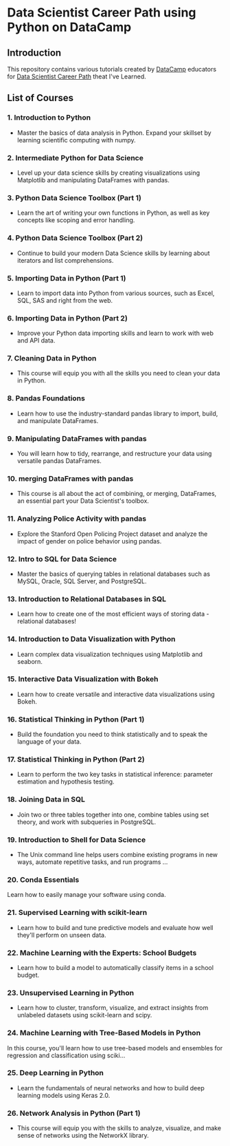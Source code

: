 # Data Scientist Career Path using Python on DataCamp
## Introduction
This repository contains various tutorials created by [DataCamp](DataCamp) educators for [Data Scientist Career Path](https://www.datacamp.com/tracks/data-scientist-with-python) theat I've Learned.

## List of Courses

### 1. Introduction to Python
- Master the basics of data analysis in Python. Expand your skillset by learning scientific computing with numpy.
### 2. Intermediate Python for Data Science
- Level up your data science skills by creating visualizations using Matplotlib and manipulating DataFrames with pandas.
### 3. Python Data Science Toolbox (Part 1)
- Learn the art of writing your own functions in Python, as well as key concepts like scoping and error handling.
### 4. Python Data Science Toolbox (Part 2)
- Continue to build your modern Data Science skills by learning about iterators and list comprehensions.
### 5. Importing Data in Python (Part 1)
- Learn to import data into Python from various sources, such as Excel, SQL, SAS and right from the web.
### 6. Importing Data in Python (Part 2)
- Improve your Python data importing skills and learn to work with web and API data.
### 7. Cleaning Data in Python
- This course will equip you with all the skills you need to clean your data in Python.
### 8. Pandas Foundations
- Learn how to use the industry-standard pandas library to import, build, and manipulate DataFrames.
### 9. Manipulating DataFrames with pandas
- You will learn how to tidy, rearrange, and restructure your data using versatile pandas DataFrames.
### 10. merging DataFrames with pandas
- This course is all about the act of combining, or merging, DataFrames, an essential part your Data Scientist's toolbox.
### 11. Analyzing Police Activity with pandas
- Explore the Stanford Open Policing Project dataset and analyze the impact of gender on police behavior using pandas.
### 12. Intro to SQL for Data Science
- Master the basics of querying tables in relational databases such as MySQL, Oracle, SQL Server, and PostgreSQL.
### 13. Introduction to Relational Databases in SQL
- Learn how to create one of the most efficient ways of storing data - relational databases!
### 14. Introduction to Data Visualization with Python
- Learn complex data visualization techniques using Matplotlib and seaborn.
### 15. Interactive Data Visualization with Bokeh
- Learn how to create versatile and interactive data visualizations using Bokeh.
### 16. Statistical Thinking in Python (Part 1)
- Build the foundation you need to think statistically and to speak the language of your data.
### 17. Statistical Thinking in Python (Part 2)
- Learn to perform the two key tasks in statistical inference: parameter estimation and hypothesis testing.
### 18. Joining Data in SQL
- Join two or three tables together into one, combine tables using set theory, and work with subqueries in PostgreSQL.
### 19. Introduction to Shell for Data Science
- The Unix command line helps users combine existing programs in new ways, automate repetitive tasks, and run programs ...
### 20. Conda Essentials
Learn how to easily manage your software using conda.
### 21. Supervised Learning with scikit-learn
- Learn how to build and tune predictive models and evaluate how well they'll perform on unseen data.
### 22. Machine Learning with the Experts: School Budgets
- Learn how to build a model to automatically classify items in a school budget.
### 23. Unsupervised Learning in Python
- Learn how to cluster, transform, visualize, and extract insights from unlabeled datasets using scikit-learn and scipy.
### 24. Machine Learning with Tree-Based Models in Python
In this course, you'll learn how to use tree-based models and ensembles for regression and classification using sciki...
### 25. Deep Learning in Python
- Learn the fundamentals of neural networks and how to build deep learning models using Keras 2.0.
### 26. Network Analysis in Python (Part 1)
- This course will equip you with the skills to analyze, visualize, and make sense of networks using the NetworkX library.
